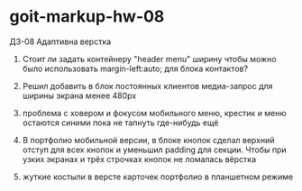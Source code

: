 # goit-markup-hw-08

ДЗ-08 Адаптивна верстка

1.  Стоит ли задать контейнеру "header menu" ширину чтобы можно было использовать margin-left:auto; для блока контактов?

2.  Решил добавить в блок постоянных клиентов медиа-запрос для ширины экрана менее 480рх

3.  проблема с ховером и фокусом мобильного меню, крестик и меню остаются синими пока не тапнуть где-нибудь ещё

4.  В портфолио мобильной версии, в блоке кнопок сделал верхний отступ для всех кнопок и уменьшил padding для секции. Чтобы при узких экранах и трёх строчках кнопок не ломалась вёрстка

5.  жуткие костыли в версте карточек портфолио в планшетном режиме
